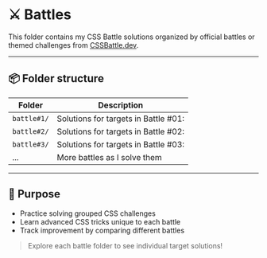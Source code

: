 # ⚔️ Battles

This folder contains my CSS Battle solutions organized by official battles or themed challenges from [CSSBattle.dev](https://cssbattle.dev).

---

## 📦 Folder structure
| Folder                       | Description                                                    |
| ---------------------------- | -------------------------------------------------------------- |
| `battle#1/`                  | Solutions for targets in Battle #01:                           |
| `battle#2/`                  | Solutions for targets in Battle #02:                           |
| `battle#3/`                  | Solutions for targets in Battle #03:                           |
| ...                          | More battles as I solve them                                   |

---

## 🌱 Purpose
- Practice solving grouped CSS challenges
- Learn advanced CSS tricks unique to each battle
- Track improvement by comparing different battles

> Explore each battle folder to see individual target solutions!
